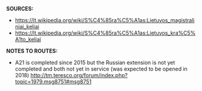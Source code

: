 ﻿**SOURCES:**
- https://lt.wikipedia.org/wiki/S%C4%85ra%C5%A1as:Lietuvos_magistraliniai_keliai
- https://lt.wikipedia.org/wiki/S%C4%85ra%C5%A1as:Lietuvos_kra%C5%A1to_keliai

**NOTES TO ROUTES:**
- A21 is completed since 2015 but the Russian extension is not yet completed and both not yet in service (was expected to be opened in 2018) http://tm.teresco.org/forum/index.php?topic=1979.msg8751#msg8751
